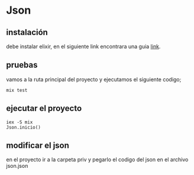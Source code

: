 # Json

## instalación

debe instalar elixir, en el siguiente link encontrara una guia [link](<https://elixir-lang.org/install.html>).

## pruebas

vamos a la ruta principal del proyecto y ejecutamos el siguiente codigo; 
```
mix test
```

## ejecutar el proyecto

``` 
iex -S mix
Json.inicio()
```

## modificar el json

en el proyecto ir a la carpeta priv y pegarlo el codigo del json en el archivo json.json


